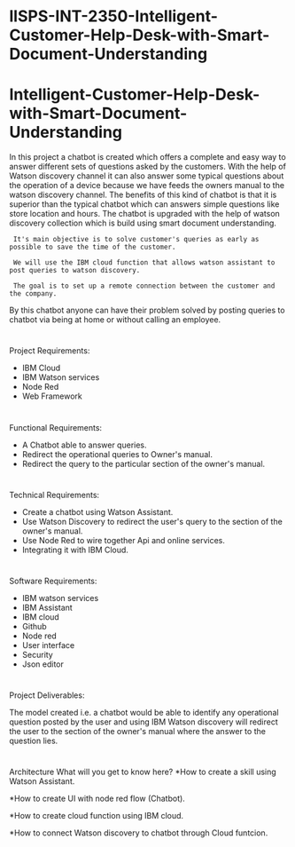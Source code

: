 # llSPS-INT-2350-Intelligent-Customer-Help-Desk-with-Smart-Document-Understanding
# Intelligent-Customer-Help-Desk-with-Smart-Document-Understanding #
In this project a chatbot is created which offers a complete and easy way to answer different sets of questions asked by the customers. With the help of Watson discovery channel it can also answer some typical questions about the operation of a device because we have feeds the owners manual to the watson discovery channel. The benefits of this kind of chatbot is that it is superior than the typical chatbot which can answers simple questions like store location and hours. The chatbot is upgraded with the help of watson discovery collection which is build using smart document understanding.

     It's main objective is to solve customer's queries as early as possible to save the time of the customer. 
     
     We will use the IBM cloud function that allows watson assistant to post queries to watson discovery.

     The goal is to set up a remote connection between the customer and the company. 
By this chatbot anyone can have their problem solved by posting queries to chatbot via being at home or without calling an employee.
#  #
Project Requirements:

   * IBM Cloud
   * IBM Watson services
   * Node Red
   * Web Framework
#  #   
Functional Requirements:

 * A Chatbot able to answer queries.
 * Redirect the operational queries to Owner's manual.
 * Redirect the query to the particular section of the owner's manual.
 
#  #
Technical Requirements:

 * Create a chatbot using Watson Assistant.
 * Use Watson Discovery to  redirect the user's query to the section of the owner's manual.
 * Use Node Red to wire together Api and online services.
 * Integrating it with IBM Cloud.
 
#  #
Software Requirements:

* IBM watson services
* IBM Assistant
* IBM cloud
* Github
* Node red
* User interface
* Security
* Json editor
#  #
Project Deliverables:

The model created i.e. a chatbot would be able to identify any operational question posted by the user
and using IBM Watson discovery will redirect the user to the  section of the owner's manual
where the answer to the question lies.
#  #
Architecture
What will you get to know here?
 *How to create a skill using Watson Assistant.

 *How to create UI with node red flow (Chatbot).

 *How to create cloud function using IBM cloud.

 *How to connect Watson discovery to chatbot through Cloud funtcion.
